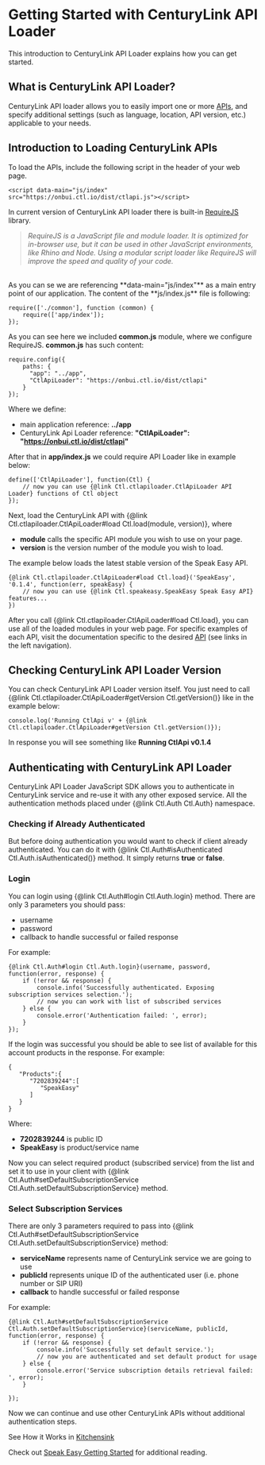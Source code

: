 # Getting Started with CenturyLink API Loader

This introduction to CenturyLink API Loader explains how you can get started.

## What is CenturyLink API Loader?

CenturyLink API loader allows you to easily import one or more [APIs](#!/guide/api_loader_available_apis), and specify additional settings (such as language, location, API version, etc.) applicable to your needs.

## Introduction to Loading CenturyLink APIs

To load the APIs, include the following script in the header of your web page.

    <script data-main="js/index" src="https://onbui.ctl.io/dist/ctlapi.js"></script>

In current version of CenturyLink API loader there is built-in [RequireJS](http://requirejs.org/) library.

> *RequireJS is a JavaScript file and module loader. It is optimized for in-browser use, but it can be used in other JavaScript environments, like Rhino and Node. Using a modular script loader like RequireJS will improve the speed and quality of your code.*

<br />
As you can se we are referencing **data-main="js/index"** as a main entry point of our application. The content of the **js/index.js** file is following:

    require(['./common'], function (common) {
        require(['app/index']);
    });

As you can see here we included **common.js** module, where we configure RequireJS. **common.js** has such content:

    require.config({
        paths: {
          "app": "../app",
          "CtlApiLoader": "https://onbui.ctl.io/dist/ctlapi"
        }
    });

Where we define:

- main application reference: **../app**
- CenturyLink Api Loader reference: **"CtlApiLoader": "https://onbui.ctl.io/dist/ctlapi"**

After that in **app/index.js** we could require API Loader like in example below:

    define(['CtlApiLoader'], function(Ctl) {
        // now you can use {@link Ctl.ctlapiloader.CtlApiLoader API Loader} functions of Ctl object
    });

Next, load the CenturyLink API with  {@link Ctl.ctlapiloader.CtlApiLoader#load Ctl.load(module, version)}, where

- **module** calls the specific API module you wish to use on your page.
- **version** is the version number of the module you wish to load.

The example below loads the latest stable version of the Speak Easy API.

    {@link Ctl.ctlapiloader.CtlApiLoader#load Ctl.load}('SpeakEasy', '0.1.4', function(err, speakEasy) {
        // now you can use {@link Ctl.speakeasy.SpeakEasy Speak Easy API} features...
    })

After you call {@link Ctl.ctlapiloader.CtlApiLoader#load Ctl.load}, you can use all of the loaded modules in your web page.
For specific examples of each API, visit the documentation specific to the desired
[API](#!/guide/api_loader_available_apis) (see links in the left navigation).

## Checking CenturyLink API Loader Version

You can check CenturyLink API Loader version itself. You just need to call {@link Ctl.ctlapiloader.CtlApiLoader#getVersion Ctl.getVersion()} like in the example below:

    console.log('Running CtlApi v' + {@link Ctl.ctlapiloader.CtlApiLoader#getVersion Ctl.getVersion()});

In response you will see something like **Running CtlApi v0.1.4**

## Authenticating with CenturyLink API Loader

CenturyLink API Loader JavaScript SDK allows you to authenticate in CenturyLink
service and re-use it with any other exposed service. All the authentication methods
placed under {@link Ctl.Auth Ctl.Auth} namespace.

### Checking if Already Authenticated

But before doing authentication you would want to check if client already authenticated.
You can do it with {@link Ctl.Auth#isAuthenticated Ctl.Auth.isAuthenticated()} method. It simply returns **true** or **false**.

### Login

You can login using {@link Ctl.Auth#login Ctl.Auth.login} method. There are only 3 parameters
you should pass:

- username
- password
- callback to handle successful or failed response

For example:

    {@link Ctl.Auth#login Ctl.Auth.login}(username, password, function(error, response) {
        if (!error && response) {
            console.info('Successfully authenticated. Exposing subscription services selection.');
            // now you can work with list of subscribed services
        } else {
            console.error('Authentication failed: ', error);
        }
    });

If the login was successful you should be able to see list of available for this
account products in the response. For example:

    {  
       "Products":{  
          "7202839244":[  
             "SpeakEasy"
          ]
       }
    }

Where:

- **7202839244** is public ID
- **SpeakEasy** is product/service name

Now you can select required product (subscribed service) from the list and set
it to use in your client with {@link Ctl.Auth#setDefaultSubscriptionService  Ctl.Auth.setDefaultSubscriptionService} method.

### Select Subscription Services

There are only 3 parameters required to pass into {@link Ctl.Auth#setDefaultSubscriptionService Ctl.Auth.setDefaultSubscriptionService} method:

- **serviceName** represents name of CenturyLink service we are going to use
- **publicId** represents unique ID of the authenticated user (i.e. phone number or SIP URI)
- **callback** to handle successful or failed response

For example:

    {@link Ctl.Auth#setDefaultSubscriptionService Ctl.Auth.setDefaultSubscriptionService}(serviceName, publicId, function(error, response) {
        if (!error && response) {
            console.info('Successfully set default service.');
            // now you are authenticated and set default product for usage
        } else {
            console.error('Service subscription details retrieval failed: ', error);
        }

    });

Now we can continue and use other CenturyLink APIs without additional authentication steps.

See How it Works in [Kitchensink](../kitchensink/www/index.html)

Check out [Speak Easy Getting Started](#!/guide/speakeasy_getting_started) for additional reading.
